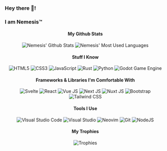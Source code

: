 ### Hey there :wave:!
### I am Nemesis&trade;

<h4 align="center">My Github Stats</h4>

<div align="center">
   <img src="https://github-readme-stats.vercel.app/api?username=nemesis-as&theme=radical&show_icons=true" alt="Nemesis' Github Stats" />
  <img src="https://github-readme-stats.vercel.app/api/top-langs/?username=nemesis-as&layout=compact&theme=radical" alt="Nemesis' Most Used Languages" />
</div>

<h4 align="center">Stuff I Know</h4>
<div align="center">
  <img src="https://img.shields.io/badge/HTML5-e34f26?style=for-the-badge&labelColor=242424&logo=html5&logoColor=e34f26" alt="HTML5" />
  <img src="https://img.shields.io/badge/CSS3-1471b6?style=for-the-badge&labelColor=242424&logo=css3&logoColor=1572b66" alt="CSS3" />
  <img src="https://img.shields.io/badge/JavaScript-f7df1e?style=for-the-badge&labelColor=242424&logo=javascript&logoColor=f7df1e" alt="JavaScript" />
  <img src="https://img.shields.io/badge/Rust-dea584?style=for-the-badge&labelColor=242424&logo=rust&logoColor=dea584" alt="Rust" />
  <img src="https://img.shields.io/badge/Python-3776ab?style=for-the-badge&labelColor=242424&logo=python&logoColor=3776ab" alt="Python" />
  <img src="https://img.shields.io/badge/Godot%20Engine-478cBf?style=for-the-badge&labelColor=242424&logo=godot%20engine&logoColor=478cBf" alt="Godot Game Engine" />
</div>

<h4 align="center">Frameworks & Libraries I'm Comfortable With</h4>
<div align="center">
  <img src="https://img.shields.io/badge/Svelte-ff3e00?style=for-the-badge&labelColor=242424&logo=svelte&logoColor=ff3e00" alt="Svelte" />
  <img src="https://img.shields.io/badge/React-61dafb?style=for-the-badge&labelColor=242424&logo=react&logoColor=61dafb" alt="React" />
  <img src="https://img.shields.io/badge/Vue%20JS-4fc08d?style=for-the-badge&labelColor=242424&logo=vue.js&logoColor=4fc08d" alt="Vue JS" />
  <img src="https://img.shields.io/badge/Next%20JS-000000?style=for-the-badge&labelColor=242424&logo=Next.js&logoColor=000000" alt="Next JS" />
  <img src="https://img.shields.io/badge/Nuxt%20JS-00dc82?style=for-the-badge&labelColor=242424&logo=nuxt&logoColor=00dc82" alt="Nuxt JS" />
  <img src="https://img.shields.io/badge/Bootstrap-7952B3?style=for-the-badge&labelColor=242424&logo=bootstrap&logoColor=7952B3" alt="Bootstrap" />
  <img src="https://img.shields.io/badge/Tailwind%20CSS-06b6d4?style=for-the-badge&labelColor=242424&logo=tailwindcss&logoColor=06b6d4" alt="Tailwind CSS" />
</div>

<h4 align="center">Tools I Use</h4>
<div align="center">
  <img src="https://img.shields.io/badge/VS%20Code-007acc?style=for-the-badge&labelColor=242424&logo=visual%20studio%20code&logoColor=007acc" alt="VIsual Studio Code" />
  <img src="https://img.shields.io/badge/Visual%20Studio-5c2d91?style=for-the-badge&labelColor=242424&logo=visual%20studio&logoColor=5c2d91" alt="Visual Studio" />
  <img src="https://img.shields.io/badge/Neovim-5d973b?style=for-the-badge&labelColor=242424&logo=neovim&logoColor=5d973b" alt="Neovim" />
  <img src="https://img.shields.io/badge/Git-f05032?style=for-the-badge&labelColor=242424&logo=git&logoColor=f05032" alt="Git" />
  <img src="https://img.shields.io/badge/NodeJS-339933?style=for-the-badge&labelColor=242424&logo=node.js&logoColor=339933" alt="NodeJS" />
</div>

<h4 align="center">My Trophies</h4>
<div align="center">
   <img src="https://github-profile-trophy.vercel.app/?username=nemesis-as&theme=discord" alt="Trophies" />
</div>
